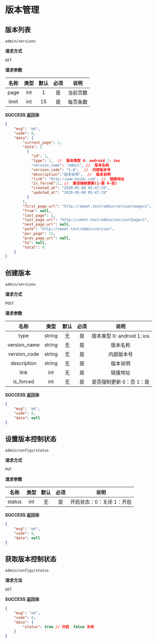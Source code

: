 # 版本管理

## 版本列表

`admin/versions`

**请求方式**

`GET`

**请求参数**

|  名称  |  类型  | 默认 | 必须 |         说明         |
| :----: | :----: | :--: | :--: | :------------------: |
| page  |  int   |  1  |  是  |       当前页数      |
| limit  |  int   |  15  |   是 |       每页条数           |

**SUCCESS 返回体**

```json
{
    "msg": "ok",
    "code": 0,
    "data": {
        "current_page": 1,
        "data": [
          {
            "id": 1,
            "type": 1,  //  版本类型 0: android 1: ios
            "version_name": "admin", //  版本名称
            "version_code": "1.0",  //  内部版本号
            "description":"版本说明",  //  版本说明
            "link": "http://www.baidu.com", //  链接地址
            "is_forced":1, //  是否强制更新(1-是 0-否)
            "created_at": "2020-05-08 05:47:19",
            "updated_at": "2020-05-08 05:47:19"
          }
        ],
        "first_page_url": "http://imeet.test/admin/version?page=1",
        "from": null,
        "last_page": 1,
        "last_page_url": "http://imeet.test/admin/version?page=1",
        "next_page_url": null,
        "path": "http://imeet.test/admin/version",
        "per_page": 15,
        "prev_page_url": null,
        "to": null,
        "total": 0
    }
}
```


## 创建版本

`admin/versions`

**请求方式**

`POST`

**请求参数**

|   名称   |  类型  | 默认 | 必须 |                说明                 |
| :------: | :----: | :--: | :--: | :---------------------------------: |
|   type       | string |  无  |  是  |    版本类型 0: android 1: ios           |
| version_name | string |  无  |  是  |          版本名称                       |
| version_code | string |  无  |  是  |          内部版本号                     |
| description  | string |  无  |  是  |          版本说明                       |
|     link     |   int  |  无  |  是  |          链接地址                       |
|   is_forced  |   int  |  无  |  是  |    是否强制更新 0：否 1：是              |

**SUCCESS 返回体**

```json
{
    "msg": "ok",
    "code": 0,
    "data": null
}
```

## 设置版本控制状态

`admin/configs/status`

**请求方式**

`PUT`

**请求参数**

|   名称   |  类型  | 默认 | 必须 |                说明                 |
| :------: | :----: | :--: | :--: | :---------------------------------: |
|   status   | int |  无  |  是  |               开启状态：0：关闭  1：开启                     |

**SUCCESS 返回体**

```json
{
    "msg": "ok",
    "code": 0,
    "data": null
}
```

## 获取版本控制状态

`admin/configs/status`

**请求方法**

`GET`

**SUCCESS 返回体**

```json
{
    "msg": "ok",
    "code": 0,
    "data": {
        "status": true // 开启  false 关闭
    }
}
```
